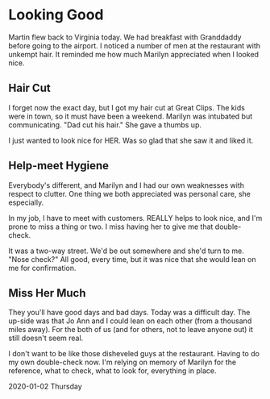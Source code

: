 # Looking Good

Martin flew back to Virginia today.
We had breakfast with Granddaddy before going to the airport.
I noticed a number of men at the restaurant with unkempt hair.
It reminded me how much Marilyn appreciated when I looked nice.

## Hair Cut

I forget now the exact day, but I got my hair cut at Great Clips.
The kids were in town, so it must have been a weekend.
Marilyn was intubated but communicating. "Dad cut his hair."
She gave a thumbs up.

I just wanted to look nice for HER.
Was so glad that she saw it and liked it.

## Help-meet Hygiene

Everybody's different, and Marilyn and I had our own weaknesses
with respect to clutter. One thing we both appreciated was personal care,
she especially.

In my job, I have to meet with customers.
REALLY helps to look nice, and I'm prone to miss a thing or two.
I miss having her to give me that double-check.

It was a two-way street.
We'd be out somewhere and she'd turn to me. "Nose check?"
All good, every time, but it was nice that she would lean on me
for confirmation.

## Miss Her Much

They you'll have good days and bad days.
Today was a difficult day. The up-side was that Jo Ann and I
could lean on each other (from a thousand miles away).
For the both of us (and for others, not to leave anyone out)
it still doesn't seem real.

I don't want to be like those disheveled guys at the restaurant.
Having to do my own double-check now. I'm relying on memory of Marilyn
for the reference, what to check, what to look for, everything in place.

2020-01-02 Thursday


